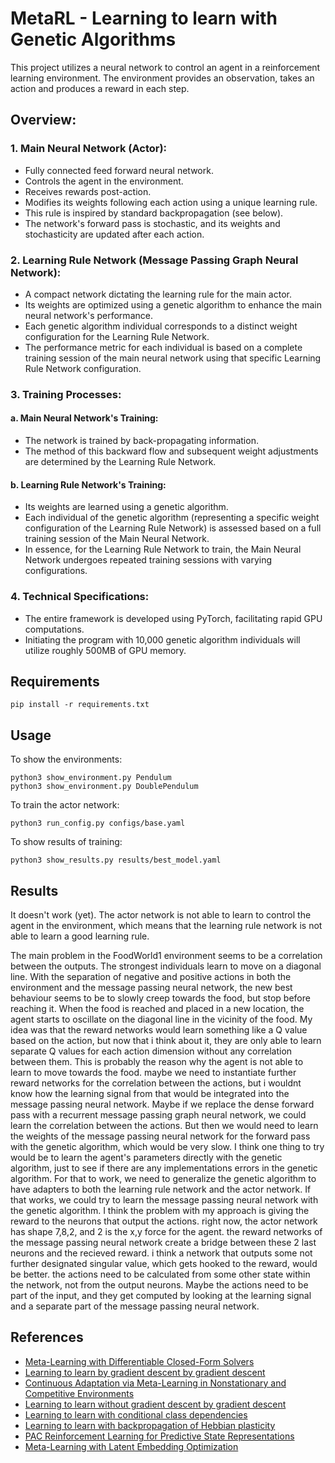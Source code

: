 # MetaRL - Learning to learn with Genetic Algorithms

This project utilizes a neural network to control an agent in a reinforcement learning environment. The environment provides an observation, takes an action and produces a reward in each step.

## Overview:

### 1. **Main Neural Network (Actor):**
   - Fully connected feed forward neural network.
   - Controls the agent in the environment.
   - Receives rewards post-action.
   - Modifies its weights following each action using a unique learning rule.
   - This rule is inspired by standard backpropagation (see below).
   - The network's forward pass is stochastic, and its weights and stochasticity are updated after each action.

### 2. **Learning Rule Network (Message Passing Graph Neural Network):**
   - A compact network dictating the learning rule for the main actor.
   - Its weights are optimized using a genetic algorithm to enhance the main neural network's performance.
   - Each genetic algorithm individual corresponds to a distinct weight configuration for the Learning Rule Network.
   - The performance metric for each individual is based on a complete training session of the main neural network using that specific Learning Rule Network configuration.

### 3. **Training Processes:**

#### a. **Main Neural Network's Training:**
   - The network is trained by back-propagating information.
   - The method of this backward flow and subsequent weight adjustments are determined by the Learning Rule Network.

#### b. **Learning Rule Network's Training:**
   - Its weights are learned using a genetic algorithm.
   - Each individual of the genetic algorithm (representing a specific weight configuration of the Learning Rule Network) is assessed based on a full training session of the Main Neural Network.
   - In essence, for the Learning Rule Network to train, the Main Neural Network undergoes repeated training sessions with varying configurations.

### 4. **Technical Specifications:**
   - The entire framework is developed using PyTorch, facilitating rapid GPU computations.
   - Initiating the program with 10,000 genetic algorithm individuals will utilize roughly 500MB of GPU memory.

## Requirements
```
pip install -r requirements.txt
```

## Usage
To show the environments:
```
python3 show_environment.py Pendulum
python3 show_environment.py DoublePendulum
```

To train the actor network:
```
python3 run_config.py configs/base.yaml
```

To show results of training:
```
python3 show_results.py results/best_model.yaml
```

## Results
It doesn't work (yet). The actor network is not able to learn to control the agent in the environment, which means that the learning rule network is not able to learn a good learning rule.

The main problem in the FoodWorld1 environment seems to be a correlation between the outputs. The strongest individuals learn to move on a diagonal line.
With the separation of negative and positive actions in both the environment and the message passing neural network, the new best behaviour seems to be to slowly creep towards the food, but stop before reaching it. When the food is reached and placed in a new location, the agent starts to oscillate on the diagonal line in the vicinity of the food. 
My idea was that the reward networks would learn something like a Q value based on the action, but now that i think about it, they are only able to learn separate Q values for each action dimension without any correlation between them. This is probably the reason why the agent is not able to learn to move towards the food. maybe we need to instantiate further reward networks for the correlation between the actions, but i wouldnt know how the learning signal from that would be integrated into the message passing neural network.
Maybe if we replace the dense forward pass with a recurrent message passing graph neural network, we could learn the correlation between the actions. But then we would need to learn the weights of the message passing neural network for the forward pass with the genetic algorithm, which would be very slow.
I think one thing to try would be to learn the agent's parameters directly with the genetic algorithm, just to see if there are any implementations errors in the genetic algorithm. 
For that to work, we need to generalize the genetic algorithm to have adapters to both the learning rule network and the actor network.
If that works, we could try to learn the message passing neural network with the genetic algorithm.
I think the problem with my approach is giving the reward to the neurons that output the actions.
right now, the actor network has shape 7,8,2, and 2 is the x,y force for the agent. the reward networks of the message passing neural network create a bridge between these 2 last neurons and the recieved reward. i think a network that outputs some not further designated singular value, which gets hooked to the reward, would be better.
the actions need to be calculated from some other state within the network, not from the output neurons. Maybe the actions need to be part of the input, and they get computed by looking at the learning signal and a separate part of the message passing neural network.

## References
- [Meta-Learning with Differentiable Closed-Form Solvers](https://arxiv.org/abs/1805.08136)
- [Learning to learn by gradient descent by gradient descent](https://arxiv.org/abs/1606.04474)
- [Continuous Adaptation via Meta-Learning in Nonstationary and Competitive Environments](https://arxiv.org/abs/1710.03641)
- [Learning to learn without gradient descent by gradient descent](https://arxiv.org/abs/1611.03824)
- [Learning to learn with conditional class dependencies](https://openreview.net/pdf?id=BJfOXnActQ)
- [Learning to learn with backpropagation of Hebbian plasticity](https://arxiv.org/abs/1609.02228)
- [PAC Reinforcement Learning for Predictive State Representations](https://arxiv.org/abs/2207.05738)
- [Meta-Learning with Latent Embedding Optimization](https://arxiv.org/abs/1807.05960)
